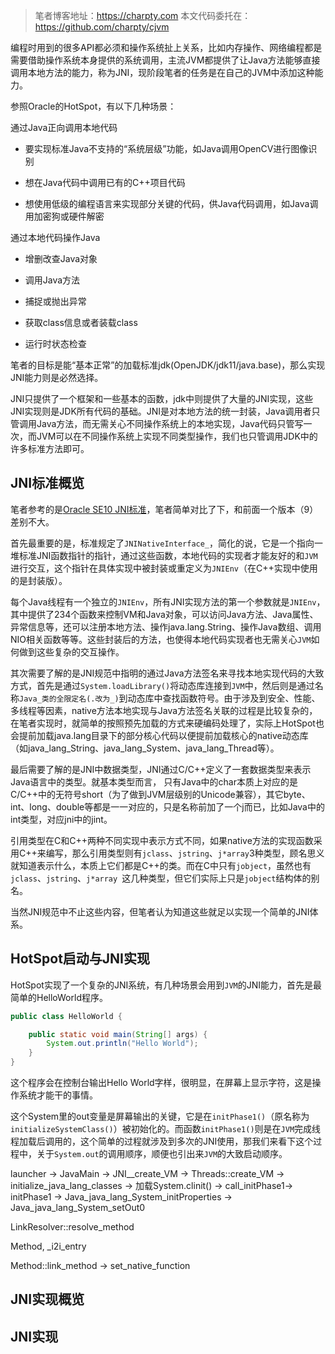> 笔者博客地址：https://charpty.com
> 本文代码委托在：https://github.com/charpty/cjvm



编程时用到的很多API都必须和操作系统扯上关系，比如内存操作、网络编程都是需要借助操作系统本身提供的系统调用，主流JVM都提供了让Java方法能够直接调用本地方法的能力，称为JNI，现阶段笔者的任务是在自己的JVM中添加这种能力。

参照Oracle的HotSpot，有以下几种场景：

通过Java正向调用本地代码

- 要实现标准Java不支持的“系统层级”功能，如Java调用OpenCV进行图像识别

- 想在Java代码中调用已有的C++项目代码

- 想使用低级的编程语言来实现部分关键的代码，供Java代码调用，如Java调用加密狗或硬件解密

通过本地代码操作Java

- 增删改查Java对象

- 调用Java方法

- 捕捉或抛出异常

- 获取class信息或者装载class

- 运行时状态检查

笔者的目标是能“基本正常”的加载标准jdk(OpenJDK/jdk11/java.base)，那么实现JNI能力则是必然选择。

JNI只提供了一个框架和一些基本的函数，jdk中则提供了大量的JNI实现，这些JNI实现则是JDK所有代码的基础。JNI是对本地方法的统一封装，Java调用者只管调用Java方法，而无需关心不同操作系统上的本地实现，Java代码只管写一次，而JVM可以在不同操作系统上实现不同类型操作，我们也只管调用JDK中的许多标准方法即可。



## JNI标准概览

笔者参考的是[Oracle SE10 JNI标准](https://docs.oracle.com/javase/10/docs/specs/jni/index.html)，笔者简单对比了下，和前面一个版本（9）差别不大。



首先最重要的是，标准规定了`JNINativeInterface_`，简化的说，它是一个指向一堆标准JNI函数指针的指针，通过这些函数，本地代码的实现者才能友好的和`JVM`进行交互，这个指针在具体实现中被封装或重定义为`JNIEnv`（在C++实现中使用的是封装版）。

每个Java线程有一个独立的`JNIEnv`，所有JNI实现方法的第一个参数就是`JNIEnv`，其中提供了234个函数来控制VM和Java对象，可以访问Java方法、Java属性、异常信息等，还可以注册本地方法、操作java.lang.String、操作Java数组、调用NIO相关函数等等。这些封装后的方法，也使得本地代码实现者也无需关心`JVM`如何做到这些复杂的交互操作。



其次需要了解的是JNI规范中指明的通过Java方法签名来寻找本地实现代码的大致方式，首先是通过`System.loadLibrary()`将动态库连接到`JVM`中，然后则是通过名称`Java_类的全限定名(.改为_)`到动态库中查找函数符号。由于涉及到安全、性能、多线程等因素，native方法本地实现与Java方法签名关联的过程是比较复杂的，在笔者实现时，就简单的按照预先加载的方式来硬编码处理了，实际上HotSpot也会提前加载java.lang目录下的部分核心代码以便提前加载核心的native动态库（如java_lang_String、java_lang_System、java_lang_Thread等）。



最后需要了解的是JNI中数据类型，JNI通过C/C++定义了一套数据类型来表示Java语言中的类型。就基本类型而言， 只有Java中的char本质上对应的是C/C++中的无符号short（为了做到JVM层级别的Unicode兼容），其它byte、int、long、double等都是一一对应的，只是名称前加了一个j而已，比如Java中的int类型，对应jni中的jint。

引用类型在C和C++两种不同实现中表示方式不同，如果native方法的实现函数采用C++来编写，那么引用类型则有`jclass`、`jstring`、`j*array`3种类型，顾名思义就知道表示什么，本质上它们都是C++的类。而在C中只有`jobject`，虽然也有`jclass`、`jstring`、`j*array `这几种类型，但它们实际上只是`jobject`结构体的别名。



当然JNI规范中不止这些内容，但笔者认为知道这些就足以实现一个简单的JNI体系。

## HotSpot启动与JNI实现

HotSpot实现了一个复杂的JNI系统，有几种场景会用到`JVM`的JNI能力，首先是最简单的HelloWorld程序。

```java
public class HelloWorld {

    public static void main(String[] args) {
        System.out.println("Hello World");
    }
}
```

这个程序会在控制台输出Hello World字样，很明显，在屏幕上显示字符，这是操作系统才能干的事情。

这个System里的out变量是屏幕输出的关键，它是在`initPhase1()`（原名称为`initializeSystemClass()`）被初始化的。而函数`initPhase1()`则是在`JVM`完成线程加载后调用的，这个简单的过程就涉及到多次的JNI使用，那我们来看下这个过程中，关于`System.out`的调用顺序，顺便也引出来`JVM`的大致启动顺序。

launcher -> JavaMain -> JNI__create_VM -> Threads::create_VM ->  initialize_java_lang_classes -> 加载System.clinit() -> call_initPhase1-> initPhase1 -> Java_java_lang_System_initProperties ->  Java_java_lang_System_setOut0



LinkResolver::resolve_method   

Method, _i2i_entry

Method::link_method -> set_native_function





## JNI实现概览



## JNI实现


